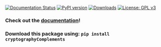 [![Documentation Status](https://readthedocs.org/projects/cryptographycomplements/badge/?version=latest)](https://cryptographycomplements.readthedocs.io/?badge=latest)
[![PyPI version](https://badge.fury.io/py/cryptographyComplements.svg)](https://badge.fury.io/py/cryptographyComplements)
[![Downloads](https://pepy.tech/badge/cryptographyComplements)](https://pepy.tech/project/cryptographyComplements)
[![License: GPL v3](https://img.shields.io/badge/License-GPLv3-blue.svg)](https://www.gnu.org/licenses/gpl-3.0)



### Check out the [documentation](https://cryptographycomplements.readthedocs.io/)!


### Download this package using: `pip install cryptographyComplements`
